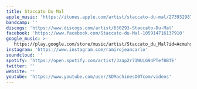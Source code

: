 ```yaml
---
title: Staccato Du Mal
apple_music: 'https://itunes.apple.com/artist/staccato-du-mal/273932987'
bandcamp: ''
discogs: 'https://www.discogs.com/artist/650293-Staccato-Du-Mal'
facebook: 'https://www.facebook.com/Staccato-du-Mal-105914716137910'
google_music: >-
   https://play.google.com/store/music/artist/Staccato_du_Mal?id=Acmuhx77gizvvy4rjrb5tkjxmbq
instagram: 'https://www.instagram.com/ramirojeancarlo'
soundcloud: ''
spotify: 'https://open.spotify.com/artist/3zap2r71WUiG94PTefBBTE'
twitter: ''
website: ''
youtube: 'https://www.youtube.com/user/SDMachinesD0Tcom/videos'
---
```

